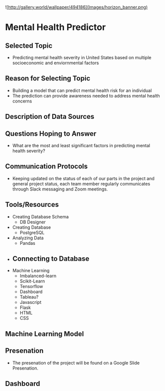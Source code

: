 ![http://gallery.world/wallpaper/494186](Images/horizon_banner.png)
# Mental Health Predictor

## Selected Topic
- Predicting mental health severity in United States based on multiple socioeconomic and enviornmental factors
## Reason for Selecting Topic
- Building a model that can predict mental health risk for an individual
- The prediction can provide awareness needed to address mental health concerns
## Description of Data Sources

## Questions Hoping to Answer
- What are the most and least significant factors in predicting mental health severity?
## Communication Protocols
- Keeping updated on the status of each of our parts in the project and general project status, each team member regularly communicates through Slack messaging and Zoom meetings.
## Tools/Resources
- Creating Database Schema
  - DB Designer
- Creating Database
   - PostgreSQL
- Analyzing Data
  - Pandas
- Connecting to Database
  - 
- Machine Learning
  - Imbalanced-learn
  - Scikit-Learn
  - Tensorflow
  - Dashboard
  - Tableau?
  - Javascript
  - Flask
  - HTML
  - CSS
## Machine Learning Model

## Presenation
- The presenation of the project will be found on a Google Slide Presenation.
## Dashboard
